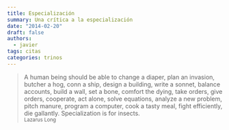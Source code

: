 ```yaml
---
title: Especialización
summary: Una crítica a la especialización
date: "2014-02-20"
draft: false
authors: 
  - javier
tags: citas
categories: trinos
---
```


> A human being should be able to change a diaper, plan an invasion, butcher a hog, conn a ship, design a building, write a sonnet, balance accounts, build a wall, set a bone, comfort the dying, take orders, give orders, cooperate, act alone, solve equations, analyze a new problem, pitch manure, program a computer, cook a tasty meal, fight efficiently, die gallantly. Specialization is for insects.  
<small>Lazarus Long</small>